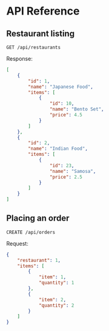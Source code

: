 # API Reference

## Restaurant listing

`GET /api/restaurants`

Response:
```json
[
    {
        "id": 1,
        "name": "Japanese Food",
        "items": [
            {
                "id": 10,
                "name": "Bento Set",
                "price": 4.5
            }
        ]
    },
    {
        "id": 2,
        "name": "Indian Food",
        "items": [
            {
                "id": 23,
                "name": "Samosa",
                "price": 2.5
            }
        ]
    }
]
```

## Placing an order

`CREATE /api/orders`

Request:
```json
{
    "restaurant": 1,
    "items": [
        {
            "item": 1,
            "quantity": 1
        },
        {
            "item": 2,
            "quantity": 2
        }
    ]
}
```